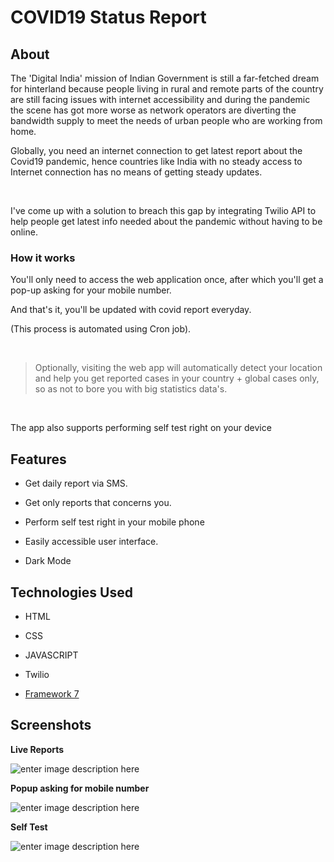 
# COVID19 Status Report

  

## About

  

The 'Digital India' mission of Indian Government is still a far-fetched dream for hinterland because people living in rural and remote parts of the country are still facing issues with internet accessibility and during the pandemic the scene has got more worse as network operators are diverting the bandwidth supply to meet the needs of urban people who are working from home.

  

Globally, you need an internet connection to get latest report about the Covid19 pandemic, hence countries like India with no steady access to Internet connection has no means of getting steady updates.

<br>

I've come up with a solution to breach this gap by integrating Twilio API to help people get latest info needed about the pandemic without having to be online.

  

### How it works

You'll only need to access the web application once, after which you'll get a pop-up asking for your mobile number.

And that's it, you'll be updated with covid report everyday.

(This process is automated using Cron job).

<br>

> Optionally, visiting the web app will automatically detect your location and help you get reported cases in your country + global cases only, so as not to bore you with big statistics data's.

<br>

The app also supports performing self test right on your device

  

## Features

- Get daily report via SMS.

- Get only reports that concerns you.

- Perform self test right in your mobile phone

- Easily accessible user interface.

- Dark Mode

  

## Technologies Used

- HTML

- CSS

- JAVASCRIPT

- Twilio

-  [Framework 7](http://framework7.io)

  

## Screenshots

**Live Reports**

![enter image description here](https://i.imgur.com/o5r5dbt.png)


**Popup asking for mobile number**

![enter image description here](https://i.imgur.com/hEmU1v9.png)

**Self Test**

![enter image description here](https://i.imgur.com/wru5zkM.png)
